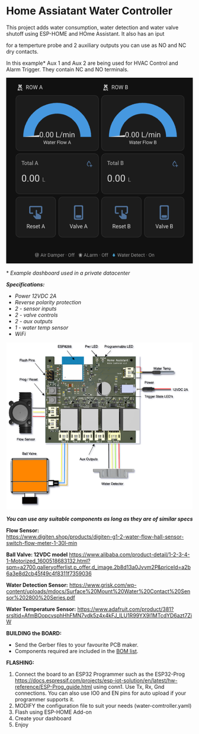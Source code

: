 
# Home Assiatant Water Controller

This project adds water consumption, water detection and water valve shutoff using ESP-HOME and HOme Assistant. It also has an iput

for a temperture probe and 2 auxiliary outputs you can use as NO and NC dry contacts.

In this example* Aux 1 and Aux 2 are being used for HVAC Control and Alarm Trigger.   They contain NC and NO terminals.

![HA Dashboard](images/screenshot_ha_dashboard.png)

\* *Example dashboard used in a private datacenter*

***Specifications:***

- *Power 12VDC 2A*
- *Reverse polarity protection*
- *2 - sensor inputs*
- *2 - valve controls*
- *2 - aux outputs*
- *1 - water temp sensor*
- *WiFi*

![Board Connection](images/Board_Connection.png)

***You can use any suitable components as long as they are of similar specs***

**Flow Sensor:**  
https://www.digiten.shop/products/digiten-g1-2-water-flow-hall-sensor-switch-flow-meter-1-30l-min

**Ball Valve:  12VDC model**
https://www.alibaba.com/product-detail/1-2-3-4-1-Motorized_1600518683132.html?spm=a2700.galleryofferlist.p_offer.d_image.2b8d13a0Jvvm2P&priceId=a2b6a3e8d2cb45f49c4f8311f7359036

**Water Detection Sensor:** 
https://www.grisk.com/wp-content/uploads/mdocs/Surface%20Mount%20Water%20Contact%20Sensor%202800%20Series.pdf

**Water Temperature Sensor:**
https://www.adafruit.com/product/381?srsltid=AfmBOopcvsphHhFMN7vdk5z4x4kFJ_ILU1R99YX9l1MTcdYD6azt7ZiW


**BUILDING the BOARD:**

 - Send the Gerber files to your favourite PCB maker.  
 - Components required are included in the [BOM list](ibom.html).  


**FLASHING:**

1. Connect the board to an ESP32 Programmer such as the ESP32-Prog https://docs.espressif.com/projects/esp-iot-solution/en/latest/hw-reference/ESP-Prog_guide.html using conn1.  Use Tx, Rx, Gnd connections.   You can also use IO0 and EN pins for auto upload if your programmer supports it.
2. MODIFY the configuration file to suit your needs (water-comtroller.yaml)
3. Flash using ESP-HOME Add-on
4. Create your dashboard
5. Enjoy

